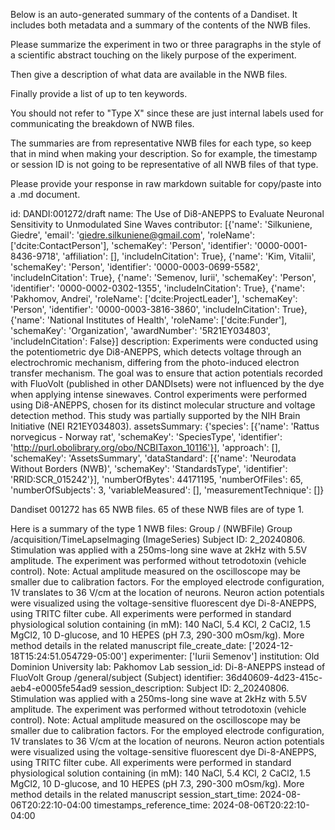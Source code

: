 
Below is an auto-generated summary of the contents of a Dandiset. It includes both metadata and a summary of the contents of the NWB files.

Please summarize the experiment in two or three paragraphs in the style of a scientific abstract touching on the likely purpose of the experiment.

Then give a description of what data are available in the NWB files.

Finally provide a list of up to ten keywords.

You should not refer to "Type X" since these are just internal labels used for communicating the breakdown of NWB files.

The summaries are from representative NWB files for each type, so keep that in mind when making your description. So for example, the timestamp or session ID is not going to be representative of all NWB files of that type.

Please provide your response in raw markdown suitable for copy/paste into a .md document.


id: DANDI:001272/draft
name: The Use of Di8-ANEPPS to Evaluate Neuronal Sensitivity to Unmodulated Sine Waves
contributor: [{'name': 'Silkuniene, Giedre', 'email': 'giedre.silkuniene@gmail.com', 'roleName': ['dcite:ContactPerson'], 'schemaKey': 'Person', 'identifier': '0000-0001-8436-9718', 'affiliation': [], 'includeInCitation': True}, {'name': 'Kim, Vitalii', 'schemaKey': 'Person', 'identifier': '0000-0003-0699-5582', 'includeInCitation': True}, {'name': 'Semenov, Iurii', 'schemaKey': 'Person', 'identifier': '0000-0002-0302-1355', 'includeInCitation': True}, {'name': 'Pakhomov, Andrei', 'roleName': ['dcite:ProjectLeader'], 'schemaKey': 'Person', 'identifier': '0000-0003-3816-3860', 'includeInCitation': True}, {'name': 'National Institutes of Health', 'roleName': ['dcite:Funder'], 'schemaKey': 'Organization', 'awardNumber': '5R21EY034803', 'includeInCitation': False}]
description: Experiments were conducted using the potentiometric dye Di8-ANEPPS, which detects voltage through an electrochromic mechanism, differing from the photo-induced electron transfer mechanism. The goal was to ensure that action potentials recorded with FluoVolt (published in other DANDIsets) were not influenced by the dye when applying intense sinewaves. Control experiments were performed using Di8-ANEPPS, chosen for its distinct molecular structure and voltage detection method. This study was partially supported by the NIH Brain Initiative (NEI R21EY034803).
assetsSummary: {'species': [{'name': 'Rattus norvegicus - Norway rat', 'schemaKey': 'SpeciesType', 'identifier': 'http://purl.obolibrary.org/obo/NCBITaxon_10116'}], 'approach': [], 'schemaKey': 'AssetsSummary', 'dataStandard': [{'name': 'Neurodata Without Borders (NWB)', 'schemaKey': 'StandardsType', 'identifier': 'RRID:SCR_015242'}], 'numberOfBytes': 44171195, 'numberOfFiles': 65, 'numberOfSubjects': 3, 'variableMeasured': [], 'measurementTechnique': []}

Dandiset 001272 has 65 NWB files.
65 of these NWB files are of type 1.


Here is a summary of the type 1 NWB files:
  Group / (NWBFile) 
  Group /acquisition/TimeLapseImaging (ImageSeries) Subject ID: 2_20240806. Stimulation was applied with a 250ms-long sine wave at 2kHz with 5.5V amplitude. The experiment was performed without tetrodotoxin (vehicle control). Note: Actual amplitude measured on the oscilloscope may be smaller due to calibration factors. For the employed electrode configuration, 1V translates to 36 V/cm at the location of neurons. Neuron action potentials were visualized using the voltage-sensitive fluorescent dye Di-8-ANEPPS, using TRITC filter cube. All experiments were performed in standard physiological solution containing (in mM): 140 NaCl, 5.4 KCl, 2 CaCl2, 1.5 MgCl2, 10 D-glucose, and 10 HEPES (pH 7.3, 290-300 mOsm/kg). More method details in the related manuscript
  file_create_date: ['2024-12-18T15:24:51.054729-05:00']
  experimenter: ['Iurii Semenov']
  institution: Old Dominion University
  lab: Pakhomov Lab
  session_id: Di-8-ANEPPS instead of FluoVolt
  Group /general/subject (Subject) 
  identifier: 36d40609-4d23-415c-aeb4-e0005fe54ad9
  session_description: Subject ID: 2_20240806. Stimulation was applied with a 250ms-long sine wave at 2kHz with 5.5V amplitude. The experiment was performed without tetrodotoxin (vehicle control). Note: Actual amplitude measured on the oscilloscope may be smaller due to calibration factors. For the employed electrode configuration, 1V translates to 36 V/cm at the location of neurons. Neuron action potentials were visualized using the voltage-sensitive fluorescent dye Di-8-ANEPPS, using TRITC filter cube. All experiments were performed in standard physiological solution containing (in mM): 140 NaCl, 5.4 KCl, 2 CaCl2, 1.5 MgCl2, 10 D-glucose, and 10 HEPES (pH 7.3, 290-300 mOsm/kg). More method details in the related manuscript
  session_start_time: 2024-08-06T20:22:10-04:00
  timestamps_reference_time: 2024-08-06T20:22:10-04:00
